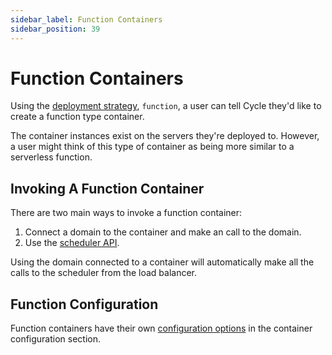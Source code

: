 ```yaml
---
sidebar_label: Function Containers
sidebar_position: 39
---
```


# Function Containers 
Using the [deployment strategy](/reference/containers/deployment-strategy), `function`, a user can tell Cycle they'd like to create a function type container.  

The container instances exist on the servers they're deployed to. However, a user might think of this type of container as being more similar to a serverless function. 

## Invoking A Function Container
There are two main ways to invoke a function container: 

1. Connect a domain to the container and make an call to the domain. 
2. Use the [scheduler API](https://scheduler-api.docs.cycle.io). 


Using the domain connected to a container will automatically make all the calls to the scheduler from the load balancer. 

## Function Configuration
Function containers have their own [configuration options](/reference/containers/configuration/deployment#function) in the container configuration section. 